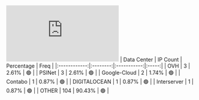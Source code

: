 ![Diagramm](https://github.com/obajay/StateSync-snapshots/blob/main/Projects/Dymension/1/README.md)
| Data Center | IP Count | Percentage | Freq |
|:------------:|:--------:|:-----------:|:-----:|
| OVH | 3 | 2.61% | 🟢 |
| PSINet | 3 | 2.61% | 🟢 |
| Google-Cloud | 2 | 1.74% | 🟢 |
| Contabo | 1 | 0.87% | 🟢 |
| DIGITALOCEAN | 1 | 0.87% | 🟢 |
| Interserver | 1 | 0.87% | 🟢 |
| OTHER | 104 | 90.43% | 🟢 |